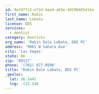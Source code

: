 ```yaml
---
id: 9a74ffc5-ef2d-4aa4-a03e-4d290465414a
first_name: Robin
last_name: Lobato
license: DDS
services:
  - dentist
category: Dentists
org_name: 'Robin Dale Lobato, DDS PC'
address: '9061 W Sahara Ave'
city: 'Las Vegas'
state: NV
zip: '89117'
phone: '(702) 877-0500'
title: 'Robin Dale Lobato, DDS PC'
_geoloc:
  lat: 36.1441
  lng: -115.248
---
```

